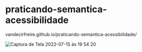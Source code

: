 # praticando-semantica-acessibilidade

vandecirfreire.github.io/praticando-semantica-acessibilidade/


![Captura de Tela 2022-07-15 às 19 54 20](https://user-images.githubusercontent.com/15702156/179321893-e6826648-a22c-4a8f-81b8-1379ae2a6136.png)
